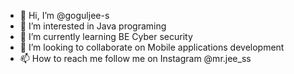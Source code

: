 - 👋 Hi, I’m @goguljee-s
- 👀 I’m interested in Java programing
- 🌱 I’m currently learning BE Cyber security 
- 💞️ I’m looking to collaborate on Mobile applications development 
- 📫 How to reach me follow me on Instagram @mr.jee_ss


<!---
goguljee-s/goguljee-s is a ✨ special ✨ repository because its `README.md` (this file) appears on your GitHub profile.
You can click the Preview link to take a look at your changes.
--->
